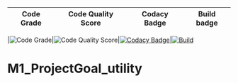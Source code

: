 Code Grade | Code Quality Score |Codacy Badge | Build badge|
|--------- |--------------------|-------------|------------|

|![Code Grade](https://api.codiga.io/project/31553/status/svg)|![Code Quality Score](https://api.codiga.io/project/31553/score/svg)|[![Codacy Badge](https://app.codacy.com/project/badge/Grade/c8155632a1894becb9f01ba2d30c5fd4)](https://www.codacy.com/gh/rashmi2800/M1_Motorsearch_utility/dashboard?utm_source=github.com&amp;utm_medium=referral&amp;utm_content=rashmi2800/M1_Motorsearch_utility&amp;utm_campaign=Badge_Grade)|[![Build](https://github.com/rashmi2800/M1_Motorsearch_utility/actions/workflows/Build.yml/badge.svg)](https://github.com/rashmi2800/M1_Motorsearch_utility/actions/workflows/Build.yml)


# M1_ProjectGoal_utility

